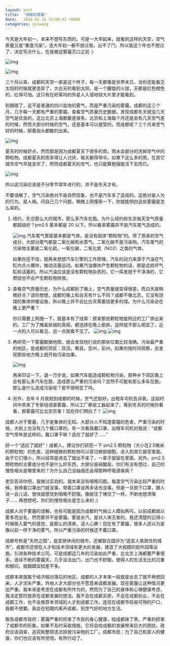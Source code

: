```yaml
---
layout: post
title:  "成都的雾霾"
date:   2018-02-16 15:00:42 +0800
categories: yinwang
---
```

今天是大年初一，本来不想写东西的。可是一大早起来，就看到这样的天空，空气质量又是“重度污染”。连大年初一都不放过我，出不了门，所以我这个年也不想过了，决定写点什么，在我被这雾霾灭口之前 :)

![img](http://www.yinwang.org/images/chengdu-air.jpg)

![img](http://www.yinwang.org/images/chengdu-heavy-polution.jpg)

三个月以来，成都的天空一直是这个样子，每一天都像是世界末日。当你还能看见太阳的时候就更诡异了，大白天的看到太阳，是一个朦胧的火球，天都是红色橙色的，红得可怕。这只有在好莱坞的外星人入侵地球大片里才能看到。

别搞错了，这不是普通的四川盆地的雾气，而是严重污染的雾霾。成都的这三个月，几乎每一天都有严重的雾霾。查看空气质量历史数据，发现成都冬天就没几天空气是优良的，这比北京上海都要差很多。北京和上海每个月还是会有几天空气差的时候，然而大部分时候的空气，还是基本可以接受的。而成都呢？三个月来空气好的时候，掰着指头都数的出来。

![img](http://www.yinwang.org/images/chengdu-air-history.jpg)

夏天的时候好点，然而那是因为成都夏天下很多的雨，雨水会部分的洗掉空气中的颗粒物。成都夏天的雨多得让人讨厌，每天都得带伞。如果下这么多的雨，在其它城市空气早就变优了，然而成都夏天的空气，也只能算勉强能活下去而已。

![img](http://www.yinwang.org/images/chengdu-air-summer.jpg)

所以这污染应该是不分季节常年进行的，并不是冬天才有。

不要误解了，空气污染绝对不是自然现象，也不是汽车多了造成的。这绝对是人为的行为，是人祸。问自己几个问题，稍微上网搜索一下，你就能明白这些雾霾是怎么来的。

1. 纽约，东京那么大的城市，那么多汽车在跑。为什么纽约和东京每天空气质量都超级好？pm2.5 基本都是 20 以下。所以看来雾霾并不是汽车尾气造成的。

   ![img](http://www.yinwang.org/images/new-york-air.jpg) 汽车尾气里面基本都是气体，是没有固体“颗粒物”的。除了原来的空气成分，大部分尾气都是二氧化碳和水蒸气。二氧化碳不是污染物。汽车尾气的污染物主要是二氧化硫，一氧化碳，二氧化氮（NO2）之类的气体。

   如果你还不信，就再来想想汽车引擎的工作原理。汽车的动力来源于汽油在气缸内点火爆炸，推动活塞运动。如果汽油爆炸产生颗粒物的话，那是会损坏气缸和活塞的。所以汽油应该是没有颗粒物杂质的，它一挥发就干干净净的，它燃烧也不会产生颗粒物排放。

2. 查看空气质量历史，为什么成都到了晚上，空气质量就变得很差，而白天就稍微好点？请你想想，成都的晚上和白天有什么不同？成都不像北京，它没有烧煤的集体供暖设施，所以晚上并不会比白天需要烧更多的煤。为什么污染会在晚上更严重？ 

   你只需要上网搜一下，就基本有了线索：原来那些颗粒物是附近的工厂排出来的。工厂为了掩盖排烟的真相，都选择在晚上偷排，这样就不那么明显了。近一点的人可以看见，远一点就看不见了。  ![img](http://www.yinwang.org/images/chengdu-air-cause1.jpg)  ![img](http://www.yinwang.org/images/chengdu-air-cause2.jpg)

3. 再研究一下雾霾数据地图，就会发现他们说的那些位置比较准确。污染最严重的地区，是成都的郊区：双流，郫县，崇州，彭州。如果你按时间观察，会发现那些地方晚上就开始污染加重。

   ![img](http://www.yinwang.org/images/chengdu-air-map.jpg)

   再来印证一下。退一万步说，如果汽车能造成颗粒物污染，那种乡下郊区晚上会有那么多汽车在跑，造成那么严重的污染吗？显然不可能有那么多车在跑。那么是什么造成污染呢？那不很明显了吗。

4. 另外，去年 6 月我刚到成都的时候，空气还挺好。出租车司机告诉我，这段时间中央来了专家组调查雾霾，所以工厂都收工躲起来了。等到冬天的时候你看看，那雾霾可比北京厉害！现在你们明白了？  ![img](http://www.yinwang.org/images/chengdu-air-cause3.jpg)

成都人对于雾霾，几乎是集体的无知。大部分人不知道雾霾的危害，严重污染的时候，大街上也没有几个戴口罩的。有一次看我戴口罩，出租车司机对我说：“成都空气常年是这样的。戴口罩干嘛？适应了就好了……”

好一个“适应了就好”！成都人，建议你们研究一下 pm2.5 颗粒物（大小在2.5微米的颗粒物）的危害。这种细微的颗粒物可以穿过肺部细胞，进入到其它器官里面。由于它们很小，所以经常是进去了就出不来了，一辈子就留在里面。另外，pm2.5 颗粒物的主要成分也不是什么好东西，大部分是硝酸盐。你们有没有想过，自己的慢性咽炎是哪里来的？为什么自己没抽烟还会得那种呼吸道疾病？

老实告诉你吧，我做过实验的。我本来没有咽喉问题。每逢空气污染比较严重的时候，我带着口罩出门就没事，带着口罩说再多话也没事。但是一旦脱下口罩，跟人说一会儿话，很快就感觉到咽喉不舒服。像腻住了堵住了一样，不断地想清嗓子…… 再想想吧，你们的慢性咽炎是怎么来的 ;)

成都人对于雾霾的误解，也有可能是因为成都的气候让人模拟两可。以前成都就以雾多而出名，然而雾并不是雾霾。雾是水汽，是对人体无害的。我还清楚的记得小时候吸入雾气的感觉，是那么的清爽，浸人心脾！现在有了雾霾，很多人还以为是像以前一样干净的雾气，所以严重污染的时候还不戴口罩。

成都号称是“天府之国”，是宜居休闲的城市，还被联合国评为“适宜人类居住的城市”。成都市还想在人才和技术领域有更大的发展，建造了大规模的软件园等设施，引进各种技术公司。可是成都这几年的污染如此严重，比北京上海都要严重很多。连续不断的雾霾天，几乎没法出门，出门也不舒服，使得人的生活无比的沉重和郁闷，就跟蹲监狱差不多。

成都本来就属于经济相对落后的地区。成都的人才本来一般就是出去了就不再想回来，人才流失严重。外地人才大部分也不愿意来成都发展。现在雾霾让这种情况更加严重。我本来是考虑在成都有所作为的，然而为了自己的身体和心理健康考虑，我决定暂时放弃在成都发展的想法。我不会在成都买房，不会在成都创业，不会在成都工作，也不会推荐本领域的人才到成都工作。连现在成都市轻易可得的户口，我都不想要。我会在短期内离开成都，到空气好的地方生活。

敬告成都市政府：雾霾严重的伤害了市民的身心健康，给成都抹了黑，严重的损害了成都市的形象。如果不及时采取措施，它将会给成都的发展带来巨大的困扰。政府应该调查，追究和整顿违法排放污染物的工厂。成都市民：为了自己和家人的健康，你们也应该有所觉悟，有所行动了。